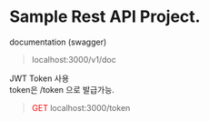 Sample Rest API Project.
=========================

documentation (swagger)
> localhost:3000/v1/doc

JWT Token 사용   
token은 /token 으로 발급가능.
> <span style="color:red">GET</span> localhost:3000/token 

